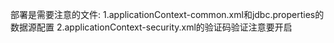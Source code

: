 部署是需要注意的文件:
1.applicationContext-common.xml和jdbc.properties的数据源配置
2.applicationContext-security.xml的验证码验证注意要开启